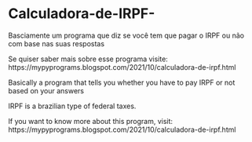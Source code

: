 # Calculadora-de-IRPF-
Basciamente um programa que diz se você tem que pagar o IRPF ou não com base nas suas respostas
<p>Se quiser saber mais sobre esse programa visite: https://mypyprograms.blogspot.com/2021/10/calculadora-de-irpf.html</p>
<p>Basically a program that tells you whether you have to pay IRPF or not based on your answers</p>
<p>IRPF is a brazilian type of federal taxes.</p>
<p>If you want to know more about this program, visit: https://mypyprograms.blogspot.com/2021/10/calculadora-de-irpf.html</p>
